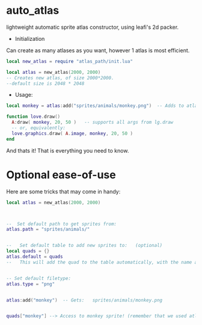 # auto_atlas
lightweight automatic sprite atlas constructor, using leafi's 2d packer.

- Initialization

Can create as many atlases as you want, however 1 atlas is most efficient.
```lua
local new_atlas = require "atlas_path/init.lua"

local atlas = new_atlas(2000, 2000)    
-- Creates new atlas, of size 2000*2000.
--default size is 2048 * 2048
```


- Usage:
```lua
local monkey = atlas:add("sprites/animals/monkey.png")  -- Adds to atlas

function love.draw()
  A:draw( monkey, 20, 50 )   -- supports all args from lg.draw
  -- or, equivalently:
  love.graphics.draw( A.image, monkey, 20, 50 )
end
```
And thats it!
That is everything you need to know.




# Optional ease-of-use
Here are some tricks that may come in handy:
```lua
local atlas = new_atlas(2000, 2000)    



--  Set default path to get sprites from:
atlas.path = "sprites/animals/"


--   Set default table to add new sprites to:   (optional)
local quads = {}
atlas.default = quads
--   This will add the quad to the table automatically, with the name as the key.


-- Set default filetype:
atlas.type = "png"


atlas:add("monkey")  -- Gets:   sprites/animals/monkey.png


quads["monkey"] --> Access to monkey sprite! (remember that we used atlas.default)
```
